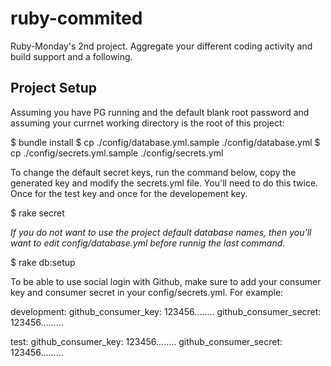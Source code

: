 # ruby-commited
Ruby-Monday's 2nd project. Aggregate your different coding activity and build support and a following.

## Project Setup

Assuming you have PG running and the default blank root password
and assuming your currnet working directory is the root of this project:

$ bundle install
$ cp ./config/database.yml.sample ./config/database.yml
$ cp ./config/secrets.yml.sample ./config/secrets.yml

To change the default secret keys, run the command below, copy the generated
key and modify the secrets.yml file. You'll need to do this twice. Once for
the test key and once for the developement key.

$ rake secret

_If you *do not* want to use the project default database names, then you'll want to edit
config/database.yml before runnig the last command._

$ rake db:setup

To be able to use social login with Github, make sure to add your consumer key
and consumer secret in your config/secrets.yml. For example:

development:
  github_consumer_key: 123456........
  github_consumer_secret: 123456.........

test:
  github_consumer_key: 123456........
  github_consumer_secret: 123456.........
